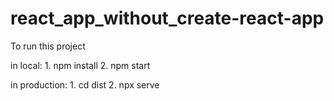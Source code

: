 # react_app_without_create-react-app

To run this project
  
  in local:
    1. npm install
    2. npm start
  
  in production:
    1. cd dist
    2. npx serve
  
